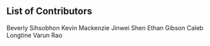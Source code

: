 ## List of Contributors
Beverly Sihsobhon
Kevin Mackenzie
Jinwei Shen
Ethan Gibson
Caleb Longtine
Varun Rao
